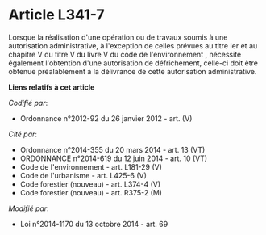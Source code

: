 # Article L341-7

Lorsque la réalisation d'une opération ou de travaux soumis à une autorisation administrative, à l'exception de celles
prévues au titre Ier et au chapitre V du titre V du livre V du code de l'environnement , nécessite également l'obtention
d'une autorisation de défrichement, celle-ci doit être obtenue préalablement à la délivrance de cette autorisation
administrative.

**Liens relatifs à cet article**

_Codifié par_:

  - Ordonnance n°2012-92 du 26 janvier 2012 - art. (V)

_Cité par_:

  - Ordonnance n°2014-355 du 20 mars 2014 - art. 13 (VT)
  - ORDONNANCE n°2014-619 du 12 juin 2014 - art. 10 (VT)
  - Code de l'environnement - art. L181-29 (V)
  - Code de l'urbanisme - art. L425-6 (V)
  - Code forestier (nouveau) - art. L374-4 (V)
  - Code forestier (nouveau) - art. R375-2 (M)

_Modifié par_:

  - Loi n°2014-1170 du 13 octobre 2014 - art. 69
